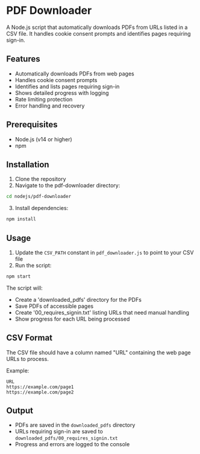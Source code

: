 # PDF Downloader

A Node.js script that automatically downloads PDFs from URLs listed in a CSV file. It handles cookie consent prompts and identifies pages requiring sign-in.

## Features

- Automatically downloads PDFs from web pages
- Handles cookie consent prompts
- Identifies and lists pages requiring sign-in
- Shows detailed progress with logging
- Rate limiting protection
- Error handling and recovery

## Prerequisites

- Node.js (v14 or higher)
- npm

## Installation

1. Clone the repository
2. Navigate to the pdf-downloader directory:
```bash
cd nodejs/pdf-downloader
```
3. Install dependencies:
```bash
npm install
```

## Usage

1. Update the `CSV_PATH` constant in `pdf_downloader.js` to point to your CSV file
2. Run the script:
```bash
npm start
```

The script will:
- Create a 'downloaded_pdfs' directory for the PDFs
- Save PDFs of accessible pages
- Create '00_requires_signin.txt' listing URLs that need manual handling
- Show progress for each URL being processed

## CSV Format

The CSV file should have a column named "URL" containing the web page URLs to process.

Example:
```csv
URL
https://example.com/page1
https://example.com/page2
```

## Output

- PDFs are saved in the `downloaded_pdfs` directory
- URLs requiring sign-in are saved to `downloaded_pdfs/00_requires_signin.txt`
- Progress and errors are logged to the console
